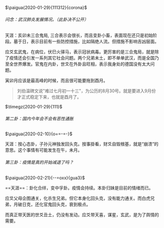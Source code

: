 

$\paigua{2020-01-29}{111312}{corona}$

###### 问念：武汉肺炎发展情况。（此卦决不公开）

天涯：亥卯未三合鬼局, 三合表示会很长，而且变卦小畜，表面现在还只是初始阶段。墓于日，表示目前有一些防控措施，比如隔绝人流。但措施不影响吉凶层面。



应爻玄武鬼，在病位，伏巳火驿马，表示冠状病毒。更厉害的是三合鬼局，就是除了疫情还会引发一系列其它社会问题。两个兄弟未土，即不单单武汉，而是全国乃至全世界爆发。官鬼在内卦，世爻在外卦且旺相，表示我身处的德国没有太大问题。



寅卯月应该是最高峰的时候，而且很可能要拖到酉月。

> 刘伯温碑文说"难过七月初一十三"，为公历的8月30号。就是要进入9月份才正式稳定下来，也就是酉月了。

$\timegz{2020-01-29}{111}$



###### 第二卦：国内今年会不会有恶性通胀

$\paigua{2020-02-10}{o==-=-}$

天涯：按心态卦，子孙元神独发回头克。按事掛看，财爻自毁根基，就是“崩溃”的意思。这个事情有可能发生在午，未月。



###### 第三卦：疫情是真的开始减退了吗？

$\paigua{2020-02-21}{--=oxx}{gua3}$

==天涯==：卦化合绊，变中孚卦。疫情会持续。本卦归妹是目前的情绪而已。

应爻父母企图通关，化杀生兄弟。但它本身化回头克，没有能力通关。而白虎兄弟，月破日克，还化官鬼回头克，衰到极点。

而真正带天医的世爻丑土，仍没有发动。应爻带天喜，谋星，玄武，是为了舆情的需要。